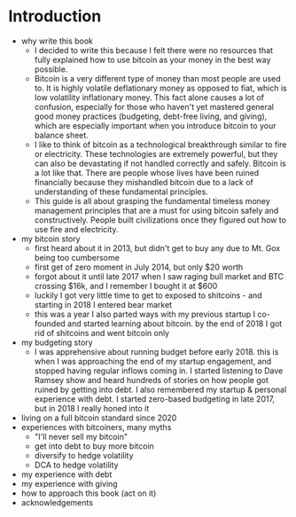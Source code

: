 # Introduction

* why write this book
  * I decided to write this because I felt there were no resources that fully explained how to use bitcoin as your money in the best way possible.&#x20;
  * Bitcoin is a very different type of money than most people are used to. It is highly volatile deflationary money as opposed to fiat, which is low volatility inflationary money. This fact alone causes a lot of confusion, especially for those who haven't yet mastered general good money practices (budgeting, debt-free living, and giving), which are especially important when you introduce bitcoin to your balance sheet.&#x20;
  * I like to think of bitcoin as a technological breakthrough similar to fire or electricity. These technologies are extremely powerful, but they can also be devastating if not handled correctly and safely. Bitcoin is a lot like that. There are people whose lives have been ruined financially because they mishandled bitcoin due to a lack of understanding of these fundamental principles.&#x20;
  * This guide is all about grasping the fundamental timeless money management principles that are a must for using bitcoin safely and constructively. People built civilizations once they figured out how to use fire and electricity.&#x20;
* my bitcoin story
  * first heard about it in 2013, but didn't get to buy any due to Mt. Gox being too cumbersome
  * first get of zero moment in July 2014, but only $20 worth
  * forgot about it until late 2017 when I saw raging bull market and BTC crossing $16k, and I remember I bought it at $600
  * luckily I got very little time to get to exposed to shitcoins - and starting in 2018 I entered bear market
  * this was a year I also parted ways with my previous startup I co-founded and started learning about bitcoin. by the end of 2018 I got rid of shitcoins and went bitcoin only
* my budgeting story
  * I was apprehensive about running budget before early 2018. this is when I was approaching the end of my startup engagement, and stopped having regular inflows coming in. I started listening to Dave Ramsey show and heard hundreds of stories on how people got ruined by getting into debt. I also remembered my startup & personal experience with debt. I started zero-based budgeting in late 2017, but in 2018 I really honed into it
* living on a full bitcoin standard since 2020
* experiences with bitcoiners, many myths
  * "I'll never sell my bitcoin"
  * get into debt to buy more bitcoin
  * diversify to hedge volatility
  * DCA to hedge volatility
* my experience with debt
* my experience with giving
* how to approach this book (act on it)
* acknowledgements
